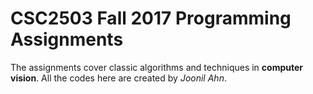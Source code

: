 # CSC2503 Fall 2017 Programming Assignments

The assignments cover classic algorithms and techniques in **computer vision**.
All the codes here are created by *Joonil Ahn*.


